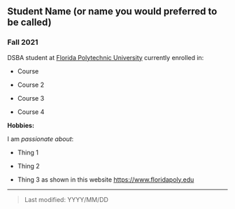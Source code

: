 ## Student Name (or name you would preferred to be called)

### Fall 2021

DSBA student at [Florida Polytechnic University](https://www.floridapoly.edu) currently enrolled in: 

- Course

- Course 2

- Course 3

- Course 4

**Hobbies:**

I am _passionate about_: 

- Thing 1

- Thing 2

- Thing 3 as shown in this website <https://www.floridapoly.edu>

***

> Last modified: YYYY/MM/DD
